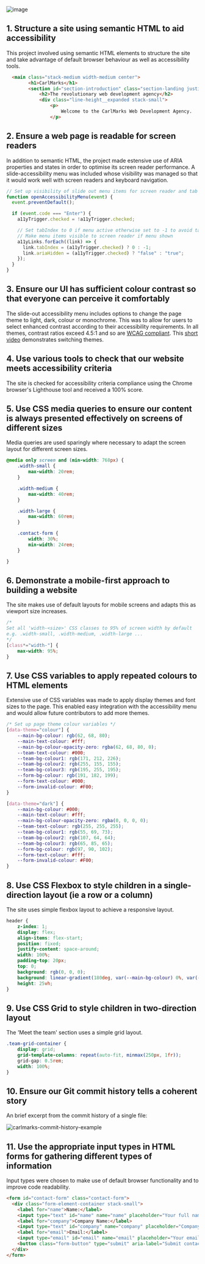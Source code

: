 ![image](https://user-images.githubusercontent.com/32879360/217068775-1f55fa60-5146-4d50-ad08-32dcf8d5a3ba.png)

## 1. Structure a site using semantic HTML to aid accessibility
This project involved using semantic HTML elements to structure the site and take advantage of default browser behaviour as well as accessibility tools.
```html
  <main class="stack-medium width-medium center">
        <h1>CarlMarks</h1>
        <section id="section-introduction" class="section-landing justified">
            <h2>The revolutionary web development agency</h2>
            <div class="line-height__expanded stack-small">
                <p>
                    Welcome to the CarlMarks Web Development Agency.
                </p>
```

## 2. Ensure a web page is readable for screen readers
In addition to semantic HTML, the project made estensive use of ARIA properties and states in order to optimise its screen reader performance. A slide-accessibility menu was included whose visibility was managed so that it would work well with screen readers and keyboard navigation.
```javascript
// Set up visibility of slide out menu items for screen reader and tab index
function openAccessibilityMenu(event) {
  event.preventDefault();

  if (event.code === "Enter") {
    a11yTrigger.checked = !a11yTrigger.checked;

    // Set tabIndex to 0 if menu active otherwise set to -1 to avoid tabbing into menu
    // Make menu items visible to screen reader if menu shown
    a11yLinks.forEach((link) => {
      link.tabIndex = (a11yTrigger.checked) ? 0 : -1;
      link.ariaHidden = (a11yTrigger.checked) ? "false" : "true";
    });
  }
}
```

## 3. Ensure our UI has sufficient colour contrast so that everyone can perceive it comfortably
The slide-out accessibility menu includes options to change the page theme to light, dark, colour or monochrome. This was to allow for users to select enhanced contrast according to their accessibility requirements. In all themes, contrast ratios exceed 4.5:1 and so are [WCAG compliant](https://wcag.com/designers/1-4-3-color-contrast/). This [short video](https://user-images.githubusercontent.com/32879360/217236427-cd9b5288-9bac-48cb-9fcd-69655913bffe.webm) demonstrates switching themes.

## 4. Use various tools to check that our website meets accessibility criteria
The site is checked for accessibility criteria compliance using the Chrome browser's Lighthouse tool and received a 100% score.

## 5. Use CSS media queries to ensure our content is always presented effectively on screens of different sizes
Media queries are used sparingly where necessary to adapt the screen layout for different screen sizes.
```css
@media only screen and (min-width: 768px) {
    .width-small {
        max-width: 20rem;
    }

    .width-medium {
        max-width: 40rem;
    }

    .width-large {
        max-width: 60rem;
    }

    .contact-form {
        width: 30%;
        min-width: 24rem;
    }

}
```
## 6. Demonstrate a mobile-first approach to building a website
The site makes use of default layouts for mobile screens and adapts this as viewport size increases.
```css
/* 
Set all 'width-<size>' CSS classes to 95% of screen width by default
e.g. .width-small, .width-medium, .width-large ...
*/
[class*="width-"] {
    max-width: 95%;
}
```
## 7. Use CSS variables to apply repeated colours to HTML elements
Extensive use of CSS variables was made to apply display themes and font sizes to the page. This enabled easy integration with the accessibility menu and would allow future contributors to add more themes.
```css
/* Set up page theme colour variables */
[data-theme="colour"] {
    --main-bg-colour: rgb(62, 68, 80);
    --main-text-colour: #fff;
    --main-bg-colour-opacity-zero: rgba(62, 68, 80, 0);
    --team-text-colour: #000;
    --team-bg-colour1: rgb(171, 212, 226);
    --team-bg-colour2: rgb(255, 155, 155);
    --team-bg-colour3: rgb(195, 255, 195);
    --form-bg-colour: rgb(191, 182, 199);
    --form-text-colour: #000;
    --form-invalid-colour: #F00;
}

[data-theme="dark"] {
    --main-bg-colour: #000;
    --main-text-colour: #fff;
    --main-bg-colour-opacity-zero: rgba(0, 0, 0, 0);
    --team-text-colour: rgb(255, 255, 255);
    --team-bg-colour1: rgb(55, 69, 73);
    --team-bg-colour2: rgb(107, 64, 64);
    --team-bg-colour3: rgb(65, 85, 65);
    --form-bg-colour: rgb(97, 90, 102);
    --form-text-colour: #fff;
    --form-invalid-colour: #F00;
}
```
## 8. Use CSS Flexbox to style children in a single-direction layout (ie a row or a column)
The site uses simple flexbox layout to achieve a responsive layout.
```css
header {
    z-index: 1;
    display: flex;
    align-items: flex-start;
    position: fixed;
    justify-content: space-around;
    width: 100%;
    padding-top: 20px;
    top: 0;
    background: rgb(0, 0, 0);
    background: linear-gradient(180deg, var(--main-bg-colour) 0%, var(--main-bg-colour), var(--main-bg-colour-opacity-zero) 100%);
    height: 25vh;
}
```
## 9. Use CSS Grid to style children in two-direction layout
The 'Meet the team' section uses a simple grid layout.
```css
.team-grid-container {
    display: grid;
    grid-template-columns: repeat(auto-fit, minmax(250px, 1fr));
    grid-gap: 0.5rem;
    width: 100%;
}
```
## 10. Ensure our Git commit history tells a coherent story
An brief excerpt from the commit history of a single file:

![carlmarks-commit-history-example](https://user-images.githubusercontent.com/32879360/217241861-3360cce0-5069-41a1-87e4-b74b176033d6.png)

## 11. Use the appropriate input types in HTML forms for gathering different types of information
Input types were chosen to make use of default browser functionality and to improve code readability.
```html
<form id="contact-form" class="contact-form">
  <div class="form-element-container stack-small">
    <label for="name">Name:</label>
    <input type="text" id="name" name="name" placeholder="Your full name" aria-label="Name input"required>
    <label for="company">Company Name:</label>
    <input type="text" id="company" name="company" placeholder="Company name" aria-label="Company Name input" required>
    <label for="email">Email:</label>
    <input type="email" id="email" name="email" placeholder="Your email" aria-label="Email input" required>
    <button class="form-button" type="submit" aria-label="Submit contact form">Submit</button>
  </div>
</form>
```
